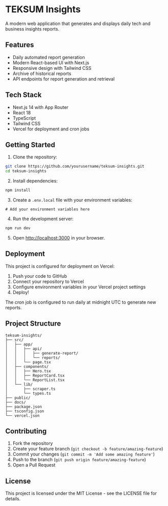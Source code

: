 # TEKSUM Insights

A modern web application that generates and displays daily tech and business insights reports.

## Features

- Daily automated report generation
- Modern React-based UI with Next.js
- Responsive design with Tailwind CSS
- Archive of historical reports
- API endpoints for report generation and retrieval

## Tech Stack

- Next.js 14 with App Router
- React 18
- TypeScript
- Tailwind CSS
- Vercel for deployment and cron jobs

## Getting Started

1. Clone the repository:
```bash
git clone https://github.com/yourusername/teksum-insights.git
cd teksum-insights
```

2. Install dependencies:
```bash
npm install
```

3. Create a `.env.local` file with your environment variables:
```env
# Add your environment variables here
```

4. Run the development server:
```bash
npm run dev
```

5. Open [http://localhost:3000](http://localhost:3000) in your browser.

## Deployment

This project is configured for deployment on Vercel:

1. Push your code to GitHub
2. Connect your repository to Vercel
3. Configure environment variables in your Vercel project settings
4. Deploy!

The cron job is configured to run daily at midnight UTC to generate new reports.

## Project Structure

```
teksum-insights/
├── src/
│   ├── app/
│   │   ├── api/
│   │   │   ├── generate-report/
│   │   │   └── reports/
│   │   └── page.tsx
│   ├── components/
│   │   ├── Hero.tsx
│   │   ├── ReportCard.tsx
│   │   └── ReportList.tsx
│   └── lib/
│       ├── scraper.ts
│       └── types.ts
├── public/
├── docs/
├── package.json
├── tsconfig.json
└── vercel.json
```

## Contributing

1. Fork the repository
2. Create your feature branch (`git checkout -b feature/amazing-feature`)
3. Commit your changes (`git commit -m 'Add some amazing feature'`)
4. Push to the branch (`git push origin feature/amazing-feature`)
5. Open a Pull Request

## License

This project is licensed under the MIT License - see the LICENSE file for details. 